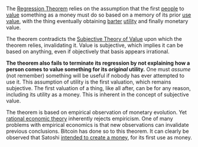 The [Regression Theorem](https://wiki.mises.org/wiki/Regression_theorem) relies on the assumption that the first [people](Glossary#person) to [value](Glossary#value) something as a money must do so based on a memory of its prior [use value](https://en.m.wikipedia.org/wiki/Use_value), with the thing eventually obtaining [barter](https://en.m.wikipedia.org/wiki/Barter) [utility](Glossary#utility) and finally monetary value.

The theorem contradicts the [Subjective Theory of Value](https://en.m.wikipedia.org/wiki/Subjective_theory_of_value) upon which the theorem relies, invalidating it. Value is subjective, which implies it can be based on anything, even if objectively that basis appears irrational.

**The theorem also fails to terminate its regression by not explaining how a person comes to value something for its *original* utility.** One must *assume* (not remember) something will be useful if nobody has ever attempted to use it. This assumption of utility is the first valuation, which remains subjective. The first valuation of a thing, like all after, can be for any reason, including its utility as a money. This is inherent in the concept of subjective value.

The theorem is based on empirical observation of monetary evolution. Yet [rational economic theory](https://en.m.wikipedia.org/wiki/Catallactics) inherently rejects empiricism. One of many problems with empirical economics is that new observations can invalidate previous conclusions. Bitcoin has done so to this theorem. It can clearly be observed that Satoshi [intended to create a money](https://bitcoin.org/bitcoin.pdf), for its first use as money.